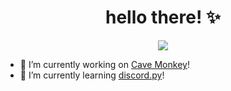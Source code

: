 <h1 align="center">hello there! ✨</h1>

<p align="center">
   <a href="https://discord.com/users/626333424965386240">
      <img src="https://lanyard.cnrad.dev/api/626333424965386240?idleMessage=I%20know%20I'm%20awesome." />
   </a>
</p>

* 🔭 I’m currently working on [Cave Monkey](https://github.com/its-truce/CaveMonkey)!
* 🌱 I’m currently learning [discord.py](https://github.com/Rapptz/discord.py)!

